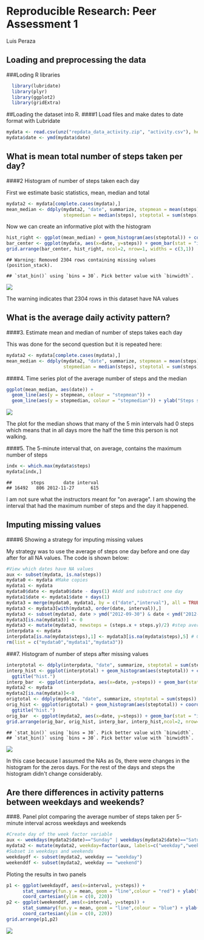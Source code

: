 # Reproducible Research: Peer Assessment 1
Luis Peraza  

## Loading and preprocessing the data
###Loding R libraries

```r
  library(lubridate)
  library(plyr)
  library(ggplot2)
  library(gridExtra)
```

##Loading the dataset into R.
####1 Load files and make dates to date format with Lubridate

```r
mydata <- read.csv(unz("repdata_data_activity.zip", "activity.csv"), header = TRUE)
mydata$date <- ymd(mydata$date)
```

## What is mean total number of steps taken per day?
####2 Histogram of number of steps taken each day

First we estimate basic statistics, mean, median and total


```r
mydata2 <- mydata[complete.cases(mydata),]
mean_median <- ddply(mydata2, "date", summarize, stepmean = mean(steps), 
                     stepmedian = median(steps), steptotal = sum(steps))
```

Now we can create an informative plot with the histogram


```r
hist_right <- ggplot(mean_median) + geom_histogram(aes(steptotal)) + coord_flip() + ylab("No. days")
bar_center <- ggplot(mydata, aes(x=date, y=steps)) + geom_bar(stat = "identity")
grid.arrange(bar_center, hist_right, ncol=2, nrow=1, widths = c(3,1))
```

```
## Warning: Removed 2304 rows containing missing values (position_stack).
```

```
## `stat_bin()` using `bins = 30`. Pick better value with `binwidth`.
```

![](PA1_template_files/figure-html/stephistogram-1.png)

The warning indicates that 2304 rows in this dataset have NA values  


## What is the average daily activity pattern?
####3. Estimate mean and median of number of steps takes each day

This was done for the second question but it is repeated here:


```r
mydata2 <- mydata[complete.cases(mydata),]
mean_median <- ddply(mydata2, "date", summarize, stepmean = mean(steps), 
                     stepmedian = median(steps), steptotal = sum(steps))
```

####4. Time series plot of the average number of steps and the median

```r
ggplot(mean_median, aes(date)) + 
  geom_line(aes(y = stepmean, colour = "stepmean")) + 
  geom_line(aes(y = stepmedian, colour = "stepmedian")) + ylab("Steps statistics")
```

![](PA1_template_files/figure-html/meanandmedia-1.png)

The plot for the median shows that many of the 5 min intervals had 0 steps which means that in all days more the half the time this person is not walking.

####5. The 5-minute interval that, on average, contains the maximum number of steps

```r
indx <- which.max(mydata$steps)
mydata[indx,]
```

```
##       steps       date interval
## 16492   806 2012-11-27      615
```

I am not sure what the instructors meant for "on average". I am showing the interval that had the maximum number of steps and the day it happened.

## Imputing missing values
####6 Showing a strategy for imputing missing values

My strategy was to use the average of steps one day before and one day after for all NA values. The code is shown below:


```r
#View which dates have NA values
aux <- subset(mydata, is.na(steps))
mydata0 <- mydata #Make copies
mydata1 <- mydata
mydata0$date <- mydata0$date - days(1) #Add and substract one day
mydata1$date <- mydata1$date + days(1)
mydata3 = merge(mydata0, mydata1, by = c("date","interval"), all = TRUE) #Merge by day
mydata3 <- mydata3[with(mydata3, order(date, interval)),]
mydata3 <- subset(mydata3, date > ymd("2012-09-30") & date < ymd("2012-12-01")) #Delete the extra days
mydata3[is.na(mydata3)] <- 0
mydata3 <- mutate(mydata3, newsteps = (steps.x + steps.y)/2) #step averaging
interpdata <- mydata
interpdata[is.na(mydata$steps),1] <- mydata3[is.na(mydata$steps),5] # Got them!
rm(list = c("mydata0","mydata1","mydata3"))
```

###7. Histogram of number of steps after missing values

```r
interptotal <- ddply(interpdata, "date", summarize, steptotal = sum(steps))
interp_hist <- ggplot(interptotal) + geom_histogram(aes(steptotal)) + coord_flip() + ylab("No. days") + 
  ggtitle("hist.")
interp_bar  <- ggplot(interpdata, aes(x=date, y=steps)) + geom_bar(stat = "identity") + ggtitle("Interpolated")
mydata2 <- mydata
mydata2[is.na(mydata)]<-0
origtotal <- ddply(mydata2, "date", summarize, steptotal = sum(steps))
orig_hist <- ggplot(origtotal) + geom_histogram(aes(steptotal)) + coord_flip() + ylab("No. days") + 
  ggtitle("hist.")
orig_bar  <- ggplot(mydata2, aes(x=date, y=steps)) + geom_bar(stat = "identity") + ggtitle("Original")
grid.arrange(orig_bar, orig_hist, interp_bar, interp_hist,ncol=2, nrow=2, widths = c(3,1), heights = c(3,3))
```

```
## `stat_bin()` using `bins = 30`. Pick better value with `binwidth`.
## `stat_bin()` using `bins = 30`. Pick better value with `binwidth`.
```

![](PA1_template_files/figure-html/comparehistogram-1.png)


In this case because I assumed the NAs as 0s, there were changes in the histogram for the zeros days. For the rest of the days and steps the histogram didn't change considerably.

## Are there differences in activity patterns between weekdays and weekends?
###8. Panel plot comparing the average number of steps taken per 5-minute interval across weekdays and weekends


```r
#Create day of the week factor variable
aux <- weekdays(mydata2$date)=="Sunday" | weekdays(mydata2$date)=="Saturday"
mydata2 <- mutate(mydata2, weekday=factor(aux, labels=c("weekday","weekend")))
#Subset in weekdays and weekends
weekdaydf <- subset(mydata2, weekday == "weekday")
weekenddf <- subset(mydata2, weekday == "weekend")
```

Ploting the results in two panels


```r
p1 <- ggplot(weekdaydf, aes(x=interval, y=steps)) + 
      stat_summary(fun.y = mean, geom = "line",colour = "red") + ylab("Weekday") +
      coord_cartesian(ylim = c(0, 220))
p2 <- ggplot(weekenddf, aes(x=interval, y=steps)) + 
      stat_summary(fun.y = mean, geom = "line",colour = "blue") + ylab("Weekend") +
      coord_cartesian(ylim = c(0, 220))
grid.arrange(p1,p2)
```

![](PA1_template_files/figure-html/weekpattern-1.png)
